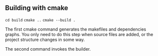 

## Building with cmake

`cd build`
`cmake ..`
`cmake --build .`

The first cmake command generates the makefiles and dependencies graphs. You only need to do this step when
source files are added, or the project structure changes in some way.

The second command invokes the builder.
